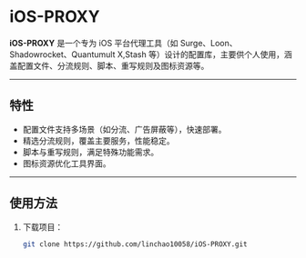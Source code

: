 # iOS-PROXY

**iOS-PROXY** 是一个专为 iOS 平台代理工具（如 Surge、Loon、Shadowrocket、Quantumult X,Stash 等）设计的配置库，主要供个人使用，涵盖配置文件、分流规则、脚本、重写规则及图标资源等。

---

## 特性
- 配置文件支持多场景（如分流、广告屏蔽等），快速部署。
- 精选分流规则，覆盖主要服务，性能稳定。
- 脚本与重写规则，满足特殊功能需求。
- 图标资源优化工具界面。

---

## 使用方法
1. 下载项目：
   ```bash
   git clone https://github.com/linchao10058/iOS-PROXY.git